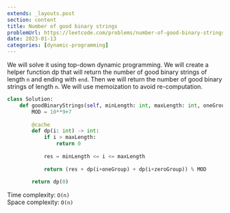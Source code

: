```yaml
---
extends: _layouts.post
section: content
title: Number of good binary strings
problemUrl: https://leetcode.com/problems/number-of-good-binary-strings/
date: 2023-01-13
categories: [dynamic-programming]
---
```


We will solve it using top-down dynamic programming. We will create a helper function dp that will return the number of good binary strings of length `n` and ending with `end`. Then we will return the number of good binary strings of length `n`. We will use memoization to avoid re-computation.

```python
class Solution:
    def goodBinaryStrings(self, minLength: int, maxLength: int, oneGroup: int, zeroGroup: int) -> int:
        MOD = 10**9+7
        
        @cache
        def dp(i: int) -> int:
            if i > maxLength:
                return 0
            
            res = minLength <= i <= maxLength
            
            return (res + dp(i+oneGroup) + dp(i+zeroGroup)) % MOD
        
        return dp(0)
```

Time complexity: `O(n)` <br/>
Space complexity: `O(n)`